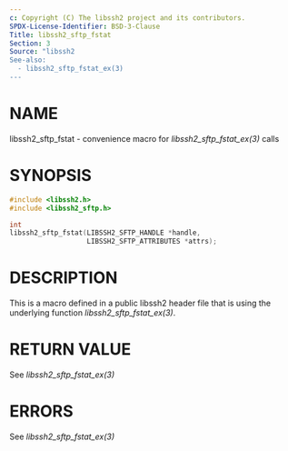 ```yaml
---
c: Copyright (C) The libssh2 project and its contributors.
SPDX-License-Identifier: BSD-3-Clause
Title: libssh2_sftp_fstat
Section: 3
Source: "libssh2
See-also:
  - libssh2_sftp_fstat_ex(3)
---
```


# NAME

libssh2_sftp_fstat - convenience macro for *libssh2_sftp_fstat_ex(3)* calls

# SYNOPSIS

~~~c
#include <libssh2.h>
#include <libssh2_sftp.h>

int
libssh2_sftp_fstat(LIBSSH2_SFTP_HANDLE *handle,
                   LIBSSH2_SFTP_ATTRIBUTES *attrs);
~~~

# DESCRIPTION

This is a macro defined in a public libssh2 header file that is using the
underlying function *libssh2_sftp_fstat_ex(3)*.

# RETURN VALUE

See *libssh2_sftp_fstat_ex(3)*

# ERRORS

See *libssh2_sftp_fstat_ex(3)*
